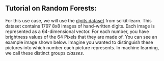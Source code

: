 ## Tutorial on Random Forests:
For this use case, we will use the [digits dataset](http://scikit-learn.org/stable/modules/generated/sklearn.datasets.load_digits.html#sklearn.datasets.load_digits) from scikit-learn. This dataset contains 1797 8x8 images of hand-written digits. Each image is represented as a 64-dimensional vector. For each number, you have brightness values of the 64 Pixels that they are made of. You can see an example image shown below.
Imagine you wanted to distinguish these pictures into which number each picture represents. In machine learning, we call these distinct groups *classes*.